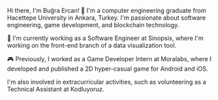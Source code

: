 Hi there, I'm Buğra Ercan! 👋
I'm a computer engineering graduate from Hacettepe University in Ankara, Turkey. I'm passionate about software engineering, game development, and blockchain technology.

🔭 I'm currently working as a Software Engineer at Sinopsis, where I'm working on the front-end branch of a data visualization tool.

🎮 Previously, I worked as a Game Developer Intern at Moralabs, where I developed and published a 2D hyper-casual game for Android and iOS.

I'm also involved in extracurricular activities, such as volunteering as a Technical Assistant at Kodluyoruz.
